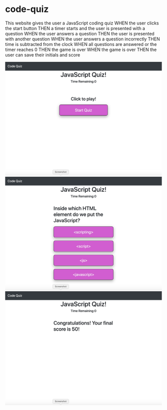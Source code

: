 # code-quiz

This website gives the user a JavaScript coding quiz
WHEN the user clicks the start button
THEN a timer starts and the user is presented with a question
WHEN the user answers a question
THEN the user is presented with another question
WHEN the user answers a question incorrectly
THEN time is subtracted from the clock
WHEN all questions are answered or the timer reaches 0
THEN the game is over
WHEN the game is over
THEN the user can save their initials and score

![Start Screen](assets/ReadMeSS1.png)
![Question Screen](assets/ReadMeSS2.png)
![End Screen](assets/ReadMeSS3.png)
